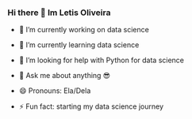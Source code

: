 ### Hi there 👋 Im Letis Oliveira

- 🔭 I’m currently working on data science
- 🌱 I’m currently learning data science

- 🤔 I’m looking for help with Python for data science
- 💬 Ask me about anything 😎
- 😄 Pronouns: Ela/Dela
- ⚡ Fun fact: starting my data science journey


